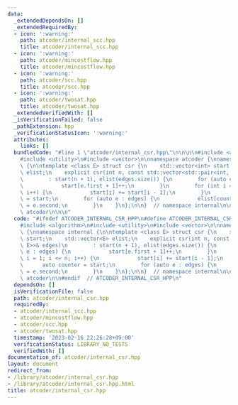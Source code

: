 ```yaml
---
data:
  _extendedDependsOn: []
  _extendedRequiredBy:
  - icon: ':warning:'
    path: atcoder/internal_scc.hpp
    title: atcoder/internal_scc.hpp
  - icon: ':warning:'
    path: atcoder/mincostflow.hpp
    title: atcoder/mincostflow.hpp
  - icon: ':warning:'
    path: atcoder/scc.hpp
    title: atcoder/scc.hpp
  - icon: ':warning:'
    path: atcoder/twosat.hpp
    title: atcoder/twosat.hpp
  _extendedVerifiedWith: []
  _isVerificationFailed: false
  _pathExtension: hpp
  _verificationStatusIcon: ':warning:'
  attributes:
    links: []
  bundledCode: "#line 1 \"atcoder/internal_csr.hpp\"\n\n\n\n#include <algorithm>\n\
    #include <utility>\n#include <vector>\n\nnamespace atcoder {\nnamespace internal\
    \ {\n\ntemplate <class E> struct csr {\n    std::vector<int> start;\n    std::vector<E>\
    \ elist;\n    explicit csr(int n, const std::vector<std::pair<int, E>>& edges)\n\
    \        : start(n + 1), elist(edges.size()) {\n        for (auto e : edges) {\n\
    \            start[e.first + 1]++;\n        }\n        for (int i = 1; i <= n;\
    \ i++) {\n            start[i] += start[i - 1];\n        }\n        auto counter\
    \ = start;\n        for (auto e : edges) {\n            elist[counter[e.first]++]\
    \ = e.second;\n        }\n    }\n};\n\n}  // namespace internal\n\n}  // namespace\
    \ atcoder\n\n\n"
  code: "#ifndef ATCODER_INTERNAL_CSR_HPP\n#define ATCODER_INTERNAL_CSR_HPP 1\n\n\
    #include <algorithm>\n#include <utility>\n#include <vector>\n\nnamespace atcoder\
    \ {\nnamespace internal {\n\ntemplate <class E> struct csr {\n    std::vector<int>\
    \ start;\n    std::vector<E> elist;\n    explicit csr(int n, const std::vector<std::pair<int,\
    \ E>>& edges)\n        : start(n + 1), elist(edges.size()) {\n        for (auto\
    \ e : edges) {\n            start[e.first + 1]++;\n        }\n        for (int\
    \ i = 1; i <= n; i++) {\n            start[i] += start[i - 1];\n        }\n  \
    \      auto counter = start;\n        for (auto e : edges) {\n            elist[counter[e.first]++]\
    \ = e.second;\n        }\n    }\n};\n\n}  // namespace internal\n\n}  // namespace\
    \ atcoder\n\n#endif  // ATCODER_INTERNAL_CSR_HPP\n"
  dependsOn: []
  isVerificationFile: false
  path: atcoder/internal_csr.hpp
  requiredBy:
  - atcoder/internal_scc.hpp
  - atcoder/mincostflow.hpp
  - atcoder/scc.hpp
  - atcoder/twosat.hpp
  timestamp: '2023-02-16 22:26:28+09:00'
  verificationStatus: LIBRARY_NO_TESTS
  verifiedWith: []
documentation_of: atcoder/internal_csr.hpp
layout: document
redirect_from:
- /library/atcoder/internal_csr.hpp
- /library/atcoder/internal_csr.hpp.html
title: atcoder/internal_csr.hpp
---
```


